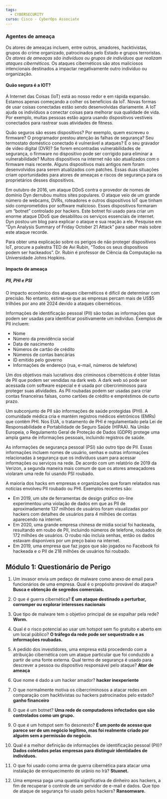 ```yaml
---
tags:
  - CYBERSECURITY
curso: Cisco - CyberOps Associate
---
```

### Agentes de ameaça
Os atores de ameaças incluem, entre outros, amadores, hacktivistas, grupos do crime organizado, patrocinados pelo Estado e grupos terroristas. *Os atores de ameaças são indivíduos ou grupos de indivíduos que realizam ataques cibernéticos.* Os ataques cibernéticos são atos maliciosos intencionais destinados a impactar negativamente outro indivíduo ou organização.

#### Quão segura é a IOT?
A Internet das Coisas (IoT) está ao nosso redor e em rápida expansão. Estamos apenas começando a colher os benefícios da IoT. Novas formas de usar coisas conectadas estão sendo desenvolvidas diariamente. A IoT ajuda os indivíduos a conectar coisas para melhorar sua qualidade de vida. Por exemplo, muitas pessoas estão agora usando dispositivos vestíveis conectados para rastrear suas atividades de fitness.

Quão seguros são esses dispositivos? Por exemplo, quem escreveu o firmware? O programador prestou atenção às falhas de segurança? Seu termostato doméstico conectado é vulnerável a ataques? E o seu gravador de vídeo digital (DVR)? Se forem encontradas vulnerabilidades de segurança, o firmware no dispositivo pode ser corrigido para eliminar a vulnerabilidade? Muitos dispositivos na internet não são atualizados com o firmware mais recente. Alguns dispositivos mais antigos nem foram desenvolvidos para serem atualizados com patches. Essas duas situações criam oportunidades para atores de ameaças e riscos de segurança para os proprietários desses dispositivos.

Em outubro de 2016, um ataque DDoS contra o provedor de nomes de domínio Dyn derrubou muitos sites populares. O ataque veio de um grande número de webcams, DVRs, roteadores e outros dispositivos IoT que tinham sido comprometidos por software malicioso. Esses dispositivos formaram um “botnet” controlado por hackers. Este botnet foi usado para criar um enorme ataque DDoS que desabilitou os serviços essenciais de internet. Dyn postou um blog para explicar o ataque e sua reação a ele. Pesquise em “Dyn Analysis Summary of Friday October 21 Attack” para saber mais sobre este ataque recorde.

Para obter uma explicação sobre os perigos de não proteger dispositivos IoT, procure a palestra TED de Avi Rubin, “Todos os seus dispositivos podem ser hackeados”. Dr. Rubin é professor de Ciência da Computação na Universidade Johns Hopkins.

#### Impacto de ameaça
##### PII, PHI e PSI
O impacto econômico dos ataques cibernéticos é difícil de determinar com precisão. No entanto, estima-se que as empresas percam mais de US$5 trilhões por ano até 2024 devido a ataques cibernéticos.

Informações de identificação pessoal (PII) são todas as informações que podem ser usadas para identificar positivamente um indivíduo. Exemplos de PII incluem:

- Nome
- Número da previdência social
- Data de nascimento
- Números de cartão de crédito
- Números de contas bancárias
- ID emitido pelo governo
- Informações de endereço (rua, e-mail, números de telefone)

Um dos objetivos mais lucrativos dos criminosos cibernéticos é obter listas de PII que podem ser vendidas na dark web. A dark web só pode ser acessada com software especial e é usada por cibercriminosos para proteger suas atividades. As PII roubadas podem ser usadas para criar contas financeiras falsas, como cartões de crédito e empréstimos de curto prazo.

Um subconjunto de PII são informações de saúde protegidas (PHI). A comunidade médica cria e mantém registros médicos eletrônicos (EMRs) que contêm PHI. Nos EUA, o tratamento de PHI é regulamentado pela Lei de Responsabilidade e Portabilidade de Seguro Saúde (HIPAA). Na União Europeia, o Regulamento Geral de Proteção de Dados (GDPR) protege uma ampla gama de informações pessoais, incluindo registros de saúde.

As informações de segurança pessoal (PSI) são outro tipo de PII. Essas informações incluem nomes de usuário, senhas e outras informações relacionadas à segurança que os indivíduos usam para acessar informações ou serviços na rede. De acordo com um relatório de 2019 da Verizon, a segunda maneira mais comum de que os atores ameaçadores violaram uma rede foi usando PSI roubado.

A maioria dos hacks em empresas e organizações que foram relatados nas notícias envolveu PII roubado ou PHI. Exemplos recentes são:

- Em 2019, um site de ferramentas de design gráfico on-line experimentou uma violação de dados em que as PII de aproximadamente 137 milhões de usuários foram visualizadas por hackers com detalhes de usuários para 4 milhões de contas aparecendo na internet.
- Em 2020, uma grande empresa chinesa de mídia social foi hackeada, resultando em roubo de PII, incluindo números de telefone, roubados de 172 milhões de usuários. O roubo não incluía senhas, então os dados estavam disponíveis por um preço baixo na internet.
- Em 2019, uma empresa que faz jogos que são jogados no Facebook foi hackeada e o PII de 218 milhões de usuários foi roubado.

## Módulo 1: Questionário de Perigo
1. Um invasor envia um pedaço de malware como anexo de email para funcionários de uma empresa. Qual é o propósito provável do ataque?
**Busca e obtenção de segredos comerciais.**

2. O que é guerra cibernética?
**É um ataque destinado a perturbar, corromper ou explorar interesses nacionais**

3. Que tipo de malware tem o objetivo principal de se espalhar pela rede?
**Worm.**

4. Qual é o risco potencial ao usar um hotspot sem fio gratuito e aberto em um local público?
**O tráfego da rede pode ser sequestrado e as informações roubadas.**

5. A pedido dos investidores, uma empresa está procedendo com a atribuição cibernética com um ataque particular que foi conduzido a partir de uma fonte externa. Qual termo de segurança é usado para descrever a pessoa ou dispositivo responsável pelo ataque?
**Ator de ameaça**

6. Que nome é dado a um hacker amador?
**hacker inexperiente**

7. O que normalmente motiva os cibercriminosos a atacar redes em comparação com hacktivistas ou hackers patrocinados pelo estado?
**ganho financeiro**

8. O que é um botnet?
**Uma rede de computadores infectados que são controlados como um grupo.**

9. O que é um hotspot sem fio desonesto?
**É um ponto de acesso que parece ser de um negócio legítimo, mas foi realmente criado por alguém sem a permissão do negócio.**

10. Qual é a melhor definição de informações de identificação pessoal (PII)?
**Dados coletados pelas empresas para distinguir identidades de indivíduos.**

11. O que foi usado como arma de guerra cibernética para atacar uma instalação de enriquecimento de urânio no Irã?
**Stuxnet.**

12. Uma empresa paga uma quantia significativa de dinheiro aos hackers, a fim de recuperar o controle de um servidor de e-mail e dados. Que tipo de ataque de segurança foi usado pelos hackers?
**Ransomware.**